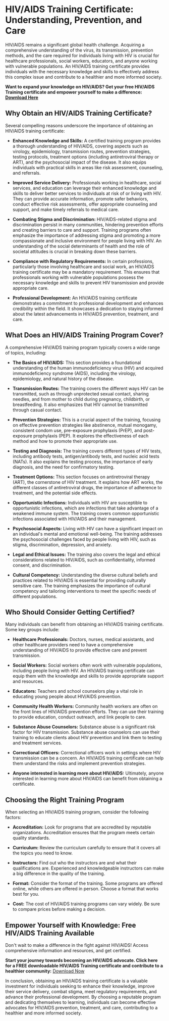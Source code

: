 # HIV/AIDS Training Certificate: Understanding, Prevention, and Care

HIV/AIDS remains a significant global health challenge. Acquiring a comprehensive understanding of the virus, its transmission, prevention methods, and the care required for individuals living with HIV is crucial for healthcare professionals, social workers, educators, and anyone working with vulnerable populations. An HIV/AIDS training certificate provides individuals with the necessary knowledge and skills to effectively address this complex issue and contribute to a healthier and more informed society.

**Want to expand your knowledge on HIV/AIDS? Get your free HIV/AIDS Training certificate and empower yourself to make a difference: [Download Here](https://udemywork.com/hiv-aids-training-certificate)**

## Why Obtain an HIV/AIDS Training Certificate?

Several compelling reasons underscore the importance of obtaining an HIV/AIDS training certificate:

*   **Enhanced Knowledge and Skills:** A certified training program provides a thorough understanding of HIV/AIDS, covering aspects such as virology, epidemiology, transmission routes, prevention strategies, testing protocols, treatment options (including antiretroviral therapy or ART), and the psychosocial impact of the disease. It also equips individuals with practical skills in areas like risk assessment, counseling, and referrals.

*   **Improved Service Delivery:** Professionals working in healthcare, social services, and education can leverage their enhanced knowledge and skills to deliver better services to individuals at risk of or living with HIV. They can provide accurate information, promote safer behaviors, conduct effective risk assessments, offer appropriate counseling and support, and make timely referrals to medical care.

*   **Combating Stigma and Discrimination:** HIV/AIDS-related stigma and discrimination persist in many communities, hindering prevention efforts and creating barriers to care and support. Training programs often emphasize the importance of addressing stigma and promoting a more compassionate and inclusive environment for people living with HIV. An understanding of the social determinants of health and the role of societal attitudes is crucial in breaking down these barriers.

*   **Compliance with Regulatory Requirements:** In certain professions, particularly those involving healthcare and social work, an HIV/AIDS training certificate may be a mandatory requirement. This ensures that professionals working with vulnerable populations possess the necessary knowledge and skills to prevent HIV transmission and provide appropriate care.

*   **Professional Development:** An HIV/AIDS training certificate demonstrates a commitment to professional development and enhances credibility within the field. It showcases a dedication to staying informed about the latest advancements in HIV/AIDS prevention, treatment, and care.

## What Does an HIV/AIDS Training Program Cover?

A comprehensive HIV/AIDS training program typically covers a wide range of topics, including:

*   **The Basics of HIV/AIDS:** This section provides a foundational understanding of the human immunodeficiency virus (HIV) and acquired immunodeficiency syndrome (AIDS), including the virology, epidemiology, and natural history of the disease.

*   **Transmission Routes:** The training covers the different ways HIV can be transmitted, such as through unprotected sexual contact, sharing needles, and from mother to child during pregnancy, childbirth, or breastfeeding. It also emphasizes that HIV cannot be transmitted through casual contact.

*   **Prevention Strategies:** This is a crucial aspect of the training, focusing on effective prevention strategies like abstinence, mutual monogamy, consistent condom use, pre-exposure prophylaxis (PrEP), and post-exposure prophylaxis (PEP). It explores the effectiveness of each method and how to promote their appropriate use.

*   **Testing and Diagnosis:** The training covers different types of HIV tests, including antibody tests, antigen/antibody tests, and nucleic acid tests (NATs). It also explains the testing process, the importance of early diagnosis, and the need for confirmatory testing.

*   **Treatment Options:** This section focuses on antiretroviral therapy (ART), the cornerstone of HIV treatment. It explains how ART works, the different classes of antiretroviral drugs, the importance of adherence to treatment, and the potential side effects.

*   **Opportunistic Infections:** Individuals with HIV are susceptible to opportunistic infections, which are infections that take advantage of a weakened immune system. The training covers common opportunistic infections associated with HIV/AIDS and their management.

*   **Psychosocial Aspects:** Living with HIV can have a significant impact on an individual's mental and emotional well-being. The training addresses the psychosocial challenges faced by people living with HIV, such as stigma, discrimination, depression, and anxiety.

*   **Legal and Ethical Issues:** The training also covers the legal and ethical considerations related to HIV/AIDS, such as confidentiality, informed consent, and discrimination.

*   **Cultural Competency:** Understanding the diverse cultural beliefs and practices related to HIV/AIDS is essential for providing culturally sensitive care. The training emphasizes the importance of cultural competency and tailoring interventions to meet the specific needs of different populations.

## Who Should Consider Getting Certified?

Many individuals can benefit from obtaining an HIV/AIDS training certificate. Some key groups include:

*   **Healthcare Professionals:** Doctors, nurses, medical assistants, and other healthcare providers need to have a comprehensive understanding of HIV/AIDS to provide effective care and prevent transmission.

*   **Social Workers:** Social workers often work with vulnerable populations, including people living with HIV. An HIV/AIDS training certificate can equip them with the knowledge and skills to provide appropriate support and resources.

*   **Educators:** Teachers and school counselors play a vital role in educating young people about HIV/AIDS prevention.

*   **Community Health Workers:** Community health workers are often on the front lines of HIV/AIDS prevention efforts. They can use their training to provide education, conduct outreach, and link people to care.

*   **Substance Abuse Counselors:** Substance abuse is a significant risk factor for HIV transmission. Substance abuse counselors can use their training to educate clients about HIV prevention and link them to testing and treatment services.

*   **Correctional Officers:** Correctional officers work in settings where HIV transmission can be a concern. An HIV/AIDS training certificate can help them understand the risks and implement prevention strategies.

*   **Anyone interested in learning more about HIV/AIDS:** Ultimately, anyone interested in learning more about HIV/AIDS can benefit from obtaining a certificate.

## Choosing the Right Training Program

When selecting an HIV/AIDS training program, consider the following factors:

*   **Accreditation:** Look for programs that are accredited by reputable organizations. Accreditation ensures that the program meets certain quality standards.

*   **Curriculum:** Review the curriculum carefully to ensure that it covers all the topics you need to know.

*   **Instructors:** Find out who the instructors are and what their qualifications are. Experienced and knowledgeable instructors can make a big difference in the quality of the training.

*   **Format:** Consider the format of the training. Some programs are offered online, while others are offered in person. Choose a format that works best for you.

*   **Cost:** The cost of HIV/AIDS training programs can vary widely. Be sure to compare prices before making a decision.

## Empower Yourself with Knowledge: Free HIV/AIDS Training Available

Don't wait to make a difference in the fight against HIV/AIDS! Access comprehensive information and resources, and get certified.

**Start your journey towards becoming an HIV/AIDS advocate. Click here for a FREE downloadable HIV/AIDS Training certificate and contribute to a healthier community:** [Download Now](https://udemywork.com/hiv-aids-training-certificate)

In conclusion, obtaining an HIV/AIDS training certificate is a valuable investment for individuals seeking to enhance their knowledge, improve their service delivery, combat stigma, meet regulatory requirements, and advance their professional development. By choosing a reputable program and dedicating themselves to learning, individuals can become effective advocates for HIV/AIDS prevention, treatment, and care, contributing to a healthier and more informed society.
